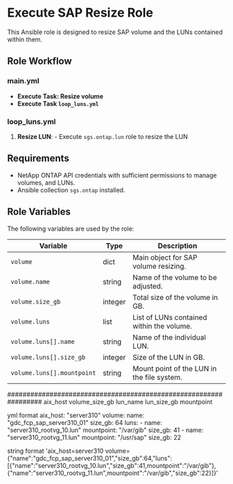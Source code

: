 # Execute SAP Resize Role

This Ansible role is designed to resize SAP volume and the LUNs contained within them.

## Role Workflow

### main.yml

- **Execute Task: Resize volume**
- **Execute Task `loop_luns.yml`**

### loop_luns.yml
  1. **Resize LUN**:
    - Execute `sgs.ontap.lun` role to resize the LUN

## Requirements

- NetApp ONTAP API credentials with sufficient permissions to manage volumes, and LUNs.
- Ansible collection `sgs.ontap` installed.

## Role Variables

The following variables are used by the role:

| Variable                    | Type    | Description                                  |
|-----------------------------|---------|----------------------------------------------|
| `volume`       	            | dict	  | Main object for SAP volume resizing.         |
| `volume.name`               | string	| Name of the volume to be adjusted.           |
| `volume.size_gb`            | integer	| Total size of the volume in GB.              |
| `volume.luns`               | list	  | List of LUNs contained within the volume.    |
| `volume.luns[].name`        | string	| Name of the individual LUN.                  |
| `volume.luns[].size_gb`     | integer	| Size of the LUN in GB.                       |
| `volume.luns[].mountpoint`  | string	| Mount point of the LUN in the file system.   |



#################################################################
aix_host
volume_size_gb
lun_name
lun_size_gb
mountpoint




yml format
aix_host: "server310"
volume:
  name: "gdc_fcp_sap_server310_01"
  size_gb: 64
  luns:
    - name: "server310_rootvg_10.lun"
      mountpoint: "/var/gib"
      size_gb: 41
    - name: "server310_rootvg_11.lun"
      mountpoint: "/usr/sap"
      size_gb: 22



string format
'aix_host=server310 volume={"name":"gdc_fcp_sap_server310_01","size_gb":64,"luns":[{"name":"server310_rootvg_10.lun","size_gb":41,mountpoint":"/var/gib"},{"name":"server310_rootvg_11.lun",mountpoint":"/var/gib","size_gb":22}]}'